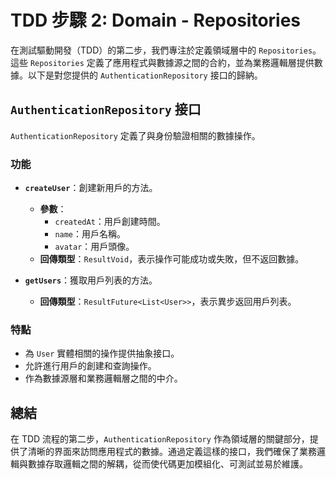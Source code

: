 # TDD 步驟 2: Domain - Repositories

在測試驅動開發（TDD）的第二步，我們專注於定義領域層中的 `Repositories`。這些 `Repositories` 定義了應用程式與數據源之間的合約，並為業務邏輯層提供數據。以下是對您提供的 `AuthenticationRepository` 接口的歸納。

## `AuthenticationRepository` 接口

`AuthenticationRepository` 定義了與身份驗證相關的數據操作。

### 功能
- **`createUser`**：創建新用戶的方法。
    - **參數**：
        - `createdAt`：用戶創建時間。
        - `name`：用戶名稱。
        - `avatar`：用戶頭像。
    - **回傳類型**：`ResultVoid`，表示操作可能成功或失敗，但不返回數據。

- **`getUsers`**：獲取用戶列表的方法。
    - **回傳類型**：`ResultFuture<List<User>>`，表示異步返回用戶列表。

### 特點
- 為 `User` 實體相關的操作提供抽象接口。
- 允許進行用戶的創建和查詢操作。
- 作為數據源層和業務邏輯層之間的中介。

## 總結

在 TDD 流程的第二步，`AuthenticationRepository` 作為領域層的關鍵部分，提供了清晰的界面來訪問應用程式的數據。通過定義這樣的接口，我們確保了業務邏輯與數據存取邏輯之間的解耦，從而使代碼更加模組化、可測試並易於維護。
